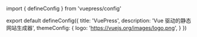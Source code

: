 import { defineConfig } from 'vuepress/config'


export default defineConfig({
    title: 'VuePress',
    description: 'Vue 驱动的静态网站生成器',
    themeConfig: {
        logo: 'https://vuejs.org/images/logo.png',
    }
})
